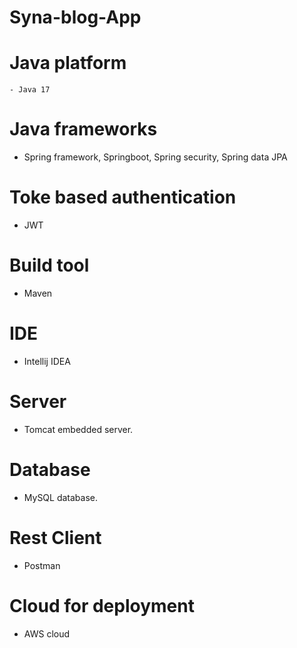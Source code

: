 # Syna-blog-App

# Java platform   
    - Java 17

# Java frameworks 
- Spring framework, Springboot, Spring security, Spring data JPA

# Toke based authentication   
- JWT

# Build tool  
- Maven

# IDE 
- Intellij IDEA

# Server  
- Tomcat embedded server.

# Database    
- MySQL database.

# Rest Client 
- Postman

# Cloud for deployment    
- AWS cloud


